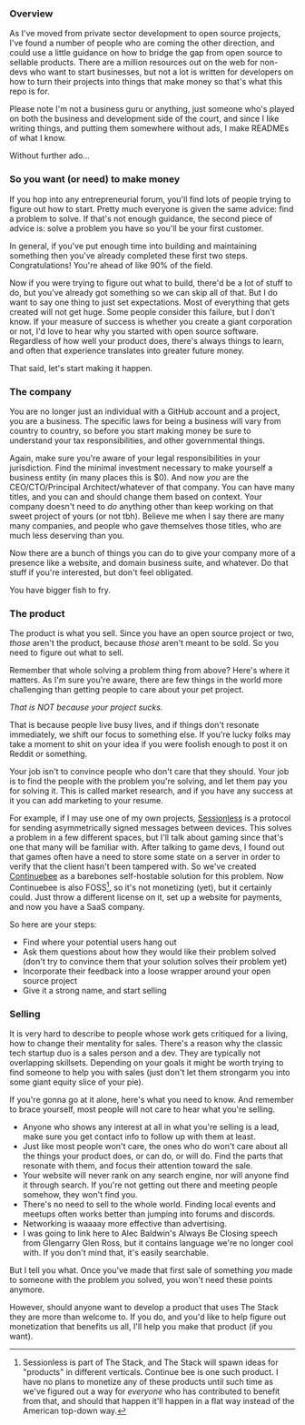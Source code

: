 ### Overview

As I've moved from private sector development to open source projects, I've found a number of people who are coming the other direction, and could use a little guidance on how to bridge the gap from open source to sellable products.
There are a million resources out on the web for non-devs who want to start businesses, but not a lot is written for developers on how to turn their projects into things that make money so that's what this repo is for. 

Please note I'm not a business guru or anything, just someone who's played on both the business and development side of the court, and since I like writing things, and putting them somewhere without ads, I make READMEs of what I know. 

Without further ado...

### So you want (or need) to make money

If you hop into any entrepreneurial forum, you'll find lots of people trying to figure out how to start.
Pretty much everyone is given the same advice: find a problem to solve.
If that's not enough guidance, the second piece of advice is: solve a problem you have so you'll be your first customer.

In general, if you've put enough time into building and maintaining something then you've already completed these first two steps. 
Congratulations! You're ahead of like 90% of the field.

Now if you were trying to figure out what to build, there'd be a lot of stuff to do, but you've already got something so we can skip all of that. 
But I do want to say one thing to just set expectations.
Most of everything that gets created will not get huge.
Some people consider this failure, but I don't know.
If your measure of success is whether you create a giant corporation or not, I'd love to hear why you started with open source software.
Regardless of how well your product does, there's always things to learn, and often that experience translates into greater future money.

That said, let's start making it happen.

### The company

You are no longer just an individual with a GitHub account and a project, you are a business. 
The specific laws for being a business will vary from country to country, so before you start making money be sure to understand your tax responsibilities, and other governmental things. 

Again, make sure you're aware of your legal responsibilities in your jurisdiction.
Find the minimal investment necessary to make yourself a business entity (in many places this is $0).
And now _you_ are the CEO/CTO/Principal Architect/whatever of that company. 
You can have many titles, and you can and should change them based on context.
Your company doesn't need to _do_ anything other than keep working on that sweet project of yours (or not tbh). 
Believe me when I say there are many many companies, and people who gave themselves those titles, who are much less deserving than you.

Now there are a bunch of things you can do to give your company more of a presence like a website, and domain business suite, and whatever.
Do that stuff if you're interested, but don't feel obligated. 

You have bigger fish to fry.

### The product

The product is what you sell.
Since you have an open source project or two, _those_ aren't the product, because _those_ aren't meant to be sold.
So you need to figure out what to sell.

Remember that whole solving a problem thing from above?
Here's where it matters.
As I'm sure you're aware, there are few things in the world more challenging than getting people to care about your pet project.

_That is *NOT* because your project sucks._

That is because people live busy lives, and if things don't resonate immediately, we shift our focus to something else.
If you're lucky folks may take a moment to shit on your idea if you were foolish enough to post it on Reddit or something. 

Your job isn't to convince people who don't care that they should. 
Your job is to find the people with the problem you're solving, and let them pay you for solving it. 
This is called market research, and if you have any success at it you can add marketing to your resume.

For example, if I may use one of my own projects, [Sessionless] is a protocol for sending asymmetrically signed messages between devices.
This solves a problem in a few different spaces, but I'll talk about gaming since that's one that many will be familiar with.
After talking to game devs, I found out that games often have a need to store some state on a server in order to verify that the client hasn't been tampered with.
So we've created [Continuebee] as a barebones self-hostable solution for this problem.
Now Continuebee is also FOSS[^1], so it's not monetizing (yet), but it certainly could.
Just throw a different license on it, set up a website for payments, and now you have a SaaS company.

So here are your steps:

* Find where your potential users hang out
* Ask them questions about how they would like their problem solved (don't try to convince them that your solution solves their problem yet)
* Incorporate their feedback into a loose wrapper around your open source project
* Give it a strong name, and start selling

### Selling

It is very hard to describe to people whose work gets critiqued for a living, how to change their mentality for sales.
There's a reason why the classic tech startup duo is a sales person and a dev. 
They are typically not overlapping skillsets.
Depending on your goals it might be worth trying to find someone to help you with sales (just don't let them strongarm you into some giant equity slice of your pie). 

If you're gonna go at it alone, here's what you need to know. 
And remember to brace yourself, most people will not care to hear what you're selling. 

* Anyone who shows any interest at all in what you're selling is a lead, make sure you get contact info to follow up with them at least.
* Just like most people won't care, the ones who do won't care about all the things your product does, or can do, or will do. 
Find the parts that resonate with them, and focus their attention toward the sale.
* Your website will never rank on any search engine, nor will anyone find it through search. 
If you're not getting out there and meeting people somehow, they won't find you.
* There's no need to sell to the whole world.
Finding local events and meetups often works better than jumping into forums and discords.
* Networking is waaaay more effective than advertising. 
* I was going to link here to Alec Baldwin's Always Be Closing speech from Glengarry Glen Ross, but it contains language we're no longer cool with. 
If you don't mind that, it's easily searchable.

But I tell you what.
Once you've made that first sale of something _you_ made to someone with the problem _you_ solved, you won't need these points anymore.

[Sessionless]: https://www.github.com/planet-nine-app/sessionless
[Continuebee]: https://www.github.com/planet-nine-app/continuebee

[^1]: Sessionless is part of The Stack, and The Stack will spawn ideas for "products" in different verticals. 
Continue bee is one such product. 
I have no plans to monetize any of these products until such time as we've figured out a way for _everyone_ who has contributed to benefit from that, and should that happen it'll happen in a flat way instead of the American top-down way. 

However, should anyone want to develop a product that uses The Stack they are more than welcome to. 
If you do, and you'd like to help figure out monetization that benefits us all, I'll help you make that product (if you want).
